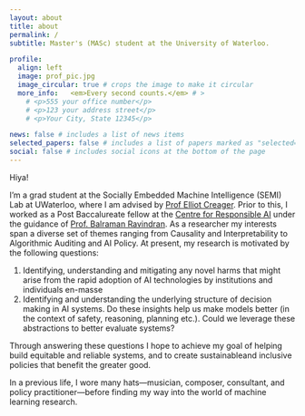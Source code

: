 ```yaml
---
layout: about
title: about
permalink: /
subtitle: Master's (MASc) student at the University of Waterloo. 

profile:
  align: left
  image: prof_pic.jpg
  image_circular: true # crops the image to make it circular
  more_info:   <em>Every second counts.</em> # >
    # <p>555 your office number</p>
    # <p>123 your address street</p>
    # <p>Your City, State 12345</p>

news: false # includes a list of news items
selected_papers: false # includes a list of papers marked as "selected={true}"
social: false # includes social icons at the bottom of the page
---
```


Hiya!

I’m a grad student at the Socially Embedded Machine Intelligence (SEMI) Lab at UWaterloo, where I am advised by [Prof Elliot Creager](https://ecreager.github.io). Prior to this, I worked as a Post Baccalureate fellow at the [Centre for Responsible AI](https://cerai.iitm.ac.in) under the guidance of [Prof. Balraman Ravindran](https://dsai.iitm.ac.in/~ravi/). As a researcher my interests span a diverse set of themes ranging from Causality and Interpretability to Algorithmic Auditing and AI Policy. At present, my research is motivated by the following questions:
  1. Identifying, understanding and mitigating any novel harms that might arise from the rapid adoption of AI technologies by institutions and individuals en-masse
  2. Identifying and understanding the underlying structure of decision making in AI systems. Do these insights help us make models better (in the context of safety, reasoning, planning etc.). Could we leverage these abstractions to better evaluate systems?

Through answering these questions I hope to achieve my goal of helping build equitable and reliable systems, and to create sustainableand inclusive policies that benefit the greater good.

In a previous life, I wore many hats—musician, composer, consultant, and policy practitioner—before finding my way into the world of machine learning research.


